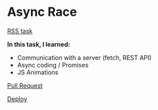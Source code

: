 # Async Race

[RSS task](https://github.com/rolling-scopes-school/tasks/blob/master/tasks/async-race.md)

**In this task, I learned:**

- Сommunication with a server (fetch, REST API)
- Async coding / Promises
- JS Animations

[Pull Request](https://github.com/nikimix/async-race/pull/1)

[Deploy](https://nikimix.github.io/async-race/)
